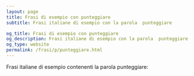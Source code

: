 ```yaml
---
layout: page
title: Frasi di esempio con punteggiare 
subtitle: Frasi italiane di esempio con la parola  punteggiare

og_title: Frasi di esempio con punteggiare 
og_description: Frasi italiane di esempio con la parola  punteggiare
og_type: website
permalink: /frasi/p/punteggiare.html
---
```


Frasi italiane di esempio contenenti la parola punteggiare:


